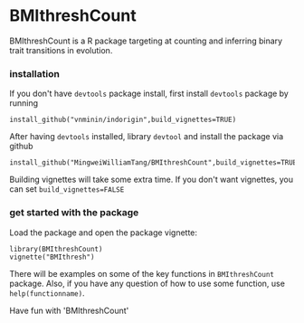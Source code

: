 # BMIthreshCount

BMIthreshCount is a R package targeting at counting and inferring binary trait transitions in evolution. 

### installation 
If you don't have `devtools` package install, first install `devtools` package by running
```
install_github("vnminin/indorigin",build_vignettes=TRUE) 
```
After having  `devtools` installed, library `devtool` and install the package via github
```
install_github("MingweiWilliamTang/BMIthreshCount",build_vignettes=TRUE) 
```
Building vignettes will take some extra time. If you don't want vignettes, you can set `build_vignettes=FALSE`

### get started with the package
Load the package and open the package vignette:

 ```
 library(BMIthreshCount)
 vignette("BMIthresh")
 ```
 There will be examples on some of the key functions in `BMIthreshCount` package. Also, if you have any question of how to use some function, use `help(functionname)`. 
 
 Have fun with 'BMIthreshCount'
